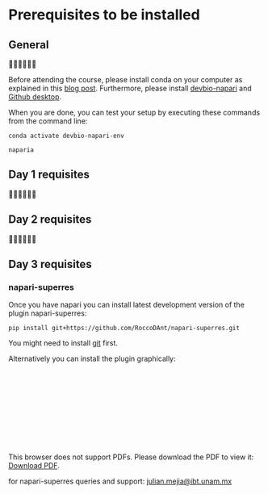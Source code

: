 # Prerequisites to be installed

## General

🚧🚧🚧🚧🚧🚧

Before attending the course, please install conda on your computer as explained in this [blog post](https://biapol.github.io/blog/johannes_mueller/anaconda_getting_started/). Furthermore, please install [devbio-napari](https://github.com/haesleinhuepf/devbio-napari#installation) and [Github desktop](https://desktop.github.com/).

When you are done, you can test your setup by executing these commands from the command line:
```
conda activate devbio-napari-env

naparia
```

## Day 1 requisites
🚧🚧🚧🚧🚧🚧

## Day 2 requisites
🚧🚧🚧🚧🚧🚧

## Day 3 requisites
### napari-superres
Once you have napari you can install latest development version of the plugin napari-superres:

    pip install git+https://github.com/RoccoDAnt/napari-superres.git

You might need to install [git](https://git-scm.com/book/en/v2/Getting-Started-Installing-Git) first.

Alternatively you can install the plugin graphically:

<object data="https://raw.githubusercontent.com/LIBREhub/napari-LatAm-Workshop-2023/blob/napari-superres/docs/day3/napari-superres/napari-superres_installation_guide.pdf" type="application/pdf" width="1200px" height="700px">
    <embed src="https://raw.githubusercontent.com/LIBREhub/napari-LatAm-Workshop-2023/blob/napari-superres/docs/day3/napari-superres/napari-superres_installation_guide.pdf">
        <p>This browser does not support PDFs. Please download the PDF to view it: <a href="https://github.com/LIBREhub/napari-LatAm-Workshop-2023/blob/napari-superres/docs/day3/napari-superres/napari-superres_installation_guide.pdf">Download PDF</a>.</p>
    </embed>
</object>

for napari-superres queries and support: julian.mejia@ibt.unam.mx
